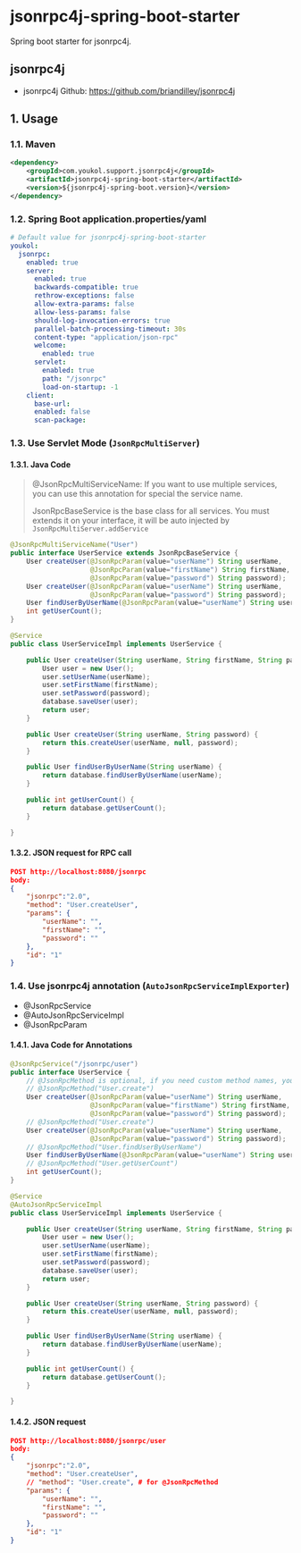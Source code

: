 # jsonrpc4j-spring-boot-starter

Spring boot starter for jsonrpc4j.

## jsonrpc4j

* jsonrpc4j Github: <https://github.com/briandilley/jsonrpc4j>

## 1. Usage

### 1.1. Maven

```xml
<dependency>
    <groupId>com.youkol.support.jsonrpc4j</groupId>
    <artifactId>jsonrpc4j-spring-boot-starter</artifactId>
    <version>${jsonrpc4j-spring-boot.version}</version>
</dependency>
```

### 1.2. Spring Boot application.properties/yaml

```yaml
# Default value for jsonrpc4j-spring-boot-starter
youkol:
  jsonrpc:
    enabled: true
    server:
      enabled: true
      backwards-compatible: true
      rethrow-exceptions: false
      allow-extra-params: false
      allow-less-params: false
      should-log-invocation-errors: true
      parallel-batch-processing-timeout: 30s
      content-type: "application/json-rpc"
      welcome:
        enabled: true
      servlet:
        enabled: true
        path: "/jsonrpc"
        load-on-startup: -1
    client:
      base-url:
      enabled: false
      scan-package:
```

### 1.3. Use Servlet Mode (`JsonRpcMultiServer`)

#### 1.3.1. Java Code

> @JsonRpcMultiServiceName: If you want to use multiple services, you can use this annotation for special the service name.
>
> JsonRpcBaseService is the base class for all services. You must extends it on your interface, it will be auto injected by `JsonRpcMultiServer.addService`

```java
@JsonRpcMultiServiceName("User")
public interface UserService extends JsonRpcBaseService {
    User createUser(@JsonRpcParam(value="userName") String userName,
                    @JsonRpcParam(value="firstName") String firstName,
                    @JsonRpcParam(value="password") String password);
    User createUser(@JsonRpcParam(value="userName") String userName,
                    @JsonRpcParam(value="password") String password);
    User findUserByUserName(@JsonRpcParam(value="userName") String userName);
    int getUserCount();
}

@Service
public class UserServiceImpl implements UserService {

    public User createUser(String userName, String firstName, String password) {
        User user = new User();
        user.setUserName(userName);
        user.setFirstName(firstName);
        user.setPassword(password);
        database.saveUser(user);
        return user;
    }

    public User createUser(String userName, String password) {
        return this.createUser(userName, null, password);
    }

    public User findUserByUserName(String userName) {
        return database.findUserByUserName(userName);
    }

    public int getUserCount() {
        return database.getUserCount();
    }

}
```

#### 1.3.2. JSON request for RPC call

```json
POST http://localhost:8080/jsonrpc
body:
{
    "jsonrpc":"2.0",
    "method": "User.createUser",
    "params": {
        "userName": "",
        "firstName": "",
        "password": ""
    },
    "id": "1"
}
```

### 1.4. Use jsonrpc4j annotation (`AutoJsonRpcServiceImplExporter`)

* @JsonRpcService
* @AutoJsonRpcServiceImpl
* @JsonRpcParam

#### 1.4.1. Java Code for Annotations

```java
@JsonRpcService("/jsonrpc/user")
public interface UserService {
    // @JsonRpcMethod is optional, if you need custom method names, you can use it.
    // @JsonRpcMethod("User.create")
    User createUser(@JsonRpcParam(value="userName") String userName,
                    @JsonRpcParam(value="firstName") String firstName,
                    @JsonRpcParam(value="password") String password);
    // @JsonRpcMethod("User.create")
    User createUser(@JsonRpcParam(value="userName") String userName,
                    @JsonRpcParam(value="password") String password);
    // @JsonRpcMethod("User.findUserByUserName")
    User findUserByUserName(@JsonRpcParam(value="userName") String userName);
    // @JsonRpcMethod("User.getUserCount")
    int getUserCount();
}

@Service
@AutoJsonRpcServiceImpl
public class UserServiceImpl implements UserService {

    public User createUser(String userName, String firstName, String password) {
        User user = new User();
        user.setUserName(userName);
        user.setFirstName(firstName);
        user.setPassword(password);
        database.saveUser(user);
        return user;
    }

    public User createUser(String userName, String password) {
        return this.createUser(userName, null, password);
    }

    public User findUserByUserName(String userName) {
        return database.findUserByUserName(userName);
    }

    public int getUserCount() {
        return database.getUserCount();
    }

}
```

#### 1.4.2. JSON request

```json
POST http://localhost:8080/jsonrpc/user
body:
{
    "jsonrpc":"2.0",
    "method": "User.createUser",
    // "method": "User.create", # for @JsonRpcMethod
    "params": {
        "userName": "",
        "firstName": "",
        "password": ""
    },
    "id": "1"
}
```
